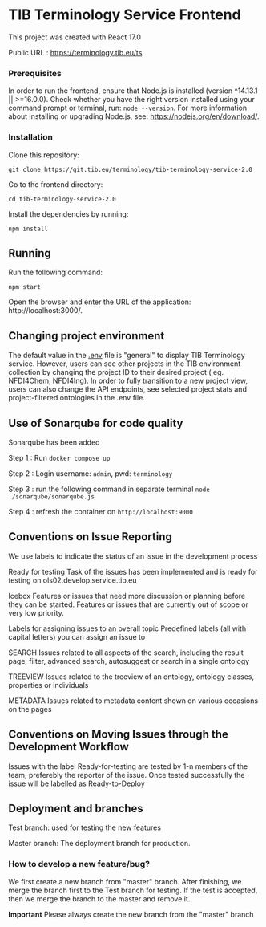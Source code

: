 # TIB Terminology Service Frontend

This project was created with React 17.0

Public URL : https://terminology.tib.eu/ts

### Prerequisites

In order to run the frontend, ensure that Node.js is installed (version ^14.13.1 || >=16.0.0). Check whether you have the right version installed using your command prompt or terminal, run: `node --version`. For more information about installing or upgrading Node.js, see: https://nodejs.org/en/download/.

### Installation

Clone this repository:

    git clone https://git.tib.eu/terminology/tib-terminology-service-2.0

Go to the frontend directory:

    cd tib-terminology-service-2.0

Install the dependencies by running:

    npm install

## Running

Run the following command:

    npm start 

Open the browser and enter the URL of the application: http://localhost:3000/.

## Changing project environment

The default value in the [.env](https://git.tib.eu/terminology/tib-terminology-service-2.0/-/blob/master/.env) file is "general" to display TIB Terminology service. However, users can see other projects in the TIB environment collection by changing the project ID to their desired project ( eg. NFDI4Chem, NFDI4Ing). In order to fully transition to a new project view, users can also change the API endpoints, see selected project stats and project-filtered ontologies in the .env file.

## Use of Sonarqube for code quality

Sonarqube has been added

Step 1 : Run `docker compose up`

Step 2 : Login username: `admin`, pwd: `terminology`

Step 3 : run the following command in separate terminal `node ./sonarqube/sonarqube.js`

Step 4 : refresh the container on `http://localhost:9000`


## Conventions on Issue Reporting
We use labels to indicate the status of an issue in the development process

Ready for testing
Task of the issues has been implemented and is ready for testing on ols02.develop.service.tib.eu

Icebox
Features or issues that need more discussion or planning before they can be started. Features or issues that are currently out of scope or very low priority.

Labels for assigning issues to an overall topic
Predefined labels (all with capital letters) you can assign an issue to

SEARCH
Issues related to all aspects of the search, including the result page, filter, advanced search, autosuggest or search in a single ontology

TREEVIEW
Issues related to the treeview of an ontology, ontology classes, properties or individuals

METADATA
Issues related to metadata content shown on various occasions on the pages

## Conventions on Moving Issues through the Development Workflow
Issues with the label Ready-for-testing are tested by 1-n members of the team, preferebly the reporter of the issue. Once tested successfully the issue will be labelled as Ready-to-Deploy 


## Deployment and branches

Test branch: used for testing the new features

Master branch: The deployment branch for production.

### How to develop a new feature/bug?

We first create a new branch from "master" branch. After finishing, we merge the branch first to the Test branch for testing. If the test is accepted, then we merge the branch to the master and remove it. 


**Important** Please always create the new branch from the "master" branch




